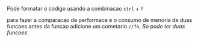 
Pode formatar o codigo usando a combinacao `ctrl` + `f`


para fazer a comparacao de performace e o consumo de menoria de duas funcoes antes da funcao adicione um cometario `//fn`, *So pode ter duas funcoes*
